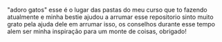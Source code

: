 "adoro gatos"
esse é o lugar das pastas do meu curso que to fazendo atualmente e minha bestie ajudou a arrumar esse repositorio
sinto muito grato pela ajuda dele em arrumar isso, os conselhos durante esse tempo
alem ser minha inspiração para um monte de coisas, obrigado!
